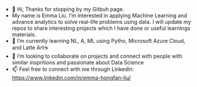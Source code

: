 - 👋 Hi, Thanks for stopping by my Gitbuh page.
- My name is Emma Liu. I’m interested in applying Machine Learning and advance analytics to solve real-life problems using data. I will update my repos to share interesting projects which I have done or useful learnings materials.
- 🌱 I’m currently learning NL, A, ML using Pytho, Microsoft Azure Cloud, and Latte Art☕
- 💞️ I’m looking to collaborate on projects and connect with people with similar inspritions and passionate about Data Science
- 📫 Feel free to connect with me through LinkedIn: https://www.linkedin.com/in/emma-hongfan-liu/




<!---
emma1119/emma1119 is a ✨ special ✨ repository because its `README.md` (this file) appears on your GitHub profile.
You can click the Preview link to take a look at your changes.
--->
